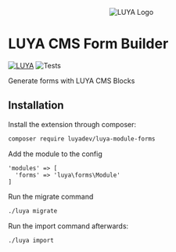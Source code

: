 <p align="center">
  <img src="https://raw.githubusercontent.com/luyadev/luya/master/docs/logo/luya-logo-0.2x.png" alt="LUYA Logo"/>
</p>

# LUYA CMS Form Builder

[![LUYA](https://img.shields.io/badge/Powered%20by-LUYA-brightgreen.svg)](https://luya.io)
![Tests](https://github.com/luyadev/luya-module-forms/workflows/Tests/badge.svg)

Generate forms with LUYA CMS Blocks

## Installation

Install the extension through composer:

```sh
composer require luyadev/luya-module-forms
```

Add the module to the config

```
'modules' => [
  'forms' => 'luya\forms\Module'
]
```

Run the migrate command

```sh
./luya migrate
```

Run the import command afterwards:

```sh
./luya import
```
